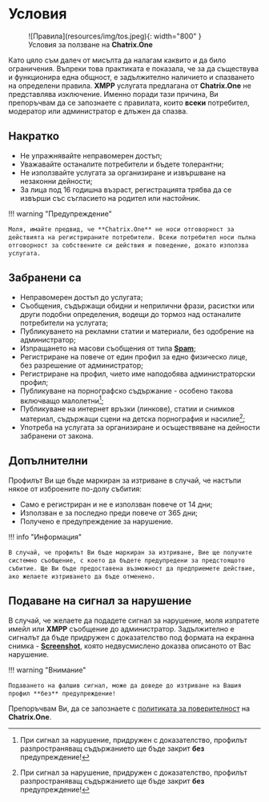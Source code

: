 # Условия

<figure markdown>
  ![Правила](resources/img/tos.jpeg){: width="800" }
  <figcaption>Условия за ползване на <b>Chatrix.One</b></figcaption>
</figure>

Като цяло съм далеч от мисълта да налагам каквито и да било ограничения. Въпреки това практиката е показала, че за да съществува и функционира една общност, е  задължително наличието и спазването на определени правила. **XMPP** услугата предлагана от **Chatrix.One** не представлява изключение. Именно поради тази причина, Ви препоръчвам да се запознаете с правилата, които **всеки** потребител, модератор или администратор е длъжен да спазва.

## Накратко

- Не упражнявайте неправомерен достъп;
- Уважавайте останалите потребители и бъдете толерантни;
- Не използвайте услугата за организиране и извършване на незаконни дейности;
- За лица под 16 годишна възраст, регистрацията трябва да се извърши със съгласието на родител или настойник.

!!! warning "Предупреждение"

    Моля, имайте предвид, че **Chatrix.One** не носи отговорност за действията на регистрираните потребители. Всеки потребител носи пълна отговорност за собствените си действия и поведение, докато използва услугата.

## Забранени са

- Неправомерен достъп до услугата;
- Съобщения, съдържащи обидни и неприлични фрази, расистки или други подобни определения, водещи до тормоз над останалите потребители на услугата;
- Публикуването на рекламни статии и материали, без одобрение на администратор;
- Изпращането на масови съобщения от типа [**Spam**](https://bg.wikipedia.org/wiki/Спам);
- Регистриране на повече от един профил за едно физическо лице, без разрешение от администратор;
- Регистриране на профил, чието име наподобява администраторски профил;
- Публикуване на порнографско съдържание - особено такова включващо малолетни[^1];
- Публикуване на интернет връзки (линкове), статии и снимков материал, съдържащи сцени на детска порнография и насилие[^1];
- Употреба на услугата за организиране и осъществяване на дейности забранени от закона.

## Допълнителни

Профилът Ви ще бъде маркиран за изтриване в случай, че настъпи някое от изброените по-долу събития:

- Само е регистриран и не е използван повече от 14 дни;
- Използван е за последно преди повече от 365 дни;
- Получено е предупреждение за нарушение.

!!! info "Информация"

    В случай, че профилът Ви бъде маркиран за изтриване, Вие ще получите системно съобщение, с което да бъдете предупредени за предстоящото събитие. Ще Ви бъде предоставена възможност да предприемете действие, ако желаете изтриването да бъде отменено.

## Подаване на сигнал за нарушение

В случай, че желаете да подадете сигнал за нарушение, моля изпратете имейл или **XMPP** съобщение до администратор. Задължително е сигналът да бъде придружен с доказателство под формата на екранна снимка - [**Screenshot**](https://en.wikipedia.org/wiki/Screenshot), която недвусмислено доказва описаното от Вас нарушение.

!!! warning "Внимание"

    Подаването на фалшив сигнал, може да доведе до изтриване на Вашия профил **без** предупреждение!

[^1]: При сигнал за нарушение, придружен с доказателство, профилът разпространяващ съдържанието ще бъде закрит **без** предупреждение!

Препоръчвам Ви, да се запознаете с [политиката за поверителност](https://docs.chatrix.one/privacy/) на **Chatrix.One**.
